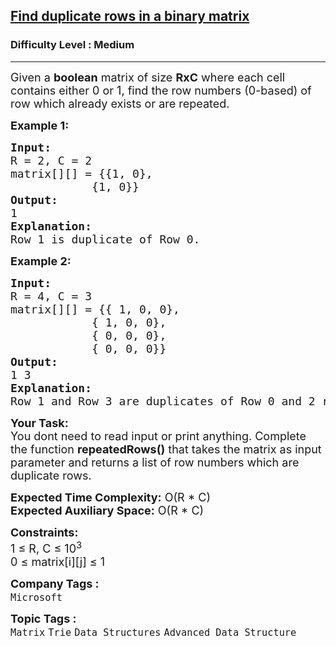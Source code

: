 <h2><a href="https://www.geeksforgeeks.org/problems/find-duplicate-rows-in-a-binary-matrix/1?timeMachineDate=2024-01-14">Find duplicate rows in a binary matrix</a></h2><h3>Difficulty Level : Medium</h3><hr><div class="problems_problem_content__Xm_eO"><p><span style="font-size: 18px;">Given a <strong>boolean</strong> matrix of size <strong>RxC</strong> where each cell contains either 0 or 1, find the row numbers&nbsp;</span><span style="font-size: 18px;">(0-based)</span><span style="font-size: 18px;">&nbsp;of row which already exists or are repeated.</span></p>
<p><strong><span style="font-size: 18px;">Example 1:</span></strong></p>
<pre><span style="font-size: 18px;"><strong>Input:</strong>
R = 2, C = 2
matrix[][] = {{1, 0},
            {1, 0}}
<strong>Output: </strong>
1</span>
<span style="font-size: 18px;"><strong>Explanation:</strong>
Row 1 is duplicate of Row 0.</span></pre>
<p><span style="font-size: 18px;"><strong>Example 2:</strong></span></p>
<pre><span style="font-size: 18px;"><strong>Input:</strong>
R = 4, C = 3
matrix[][] = {{ 1, 0, 0},
            { 1, 0, 0},
            { 0, 0, 0},
            { 0, 0, 0}}</span>
<span style="font-size: 18px;"><strong>Output: </strong>
</span><span style="font-size: 18px;">1 3</span> 
<span style="font-size: 18px;"><strong>Explanation:</strong>
Row 1 and Row 3 are duplicates of Row 0 and 2 respectively. </span></pre>
<p><span style="font-size: 18px;"><strong>Your Task:</strong><br>You dont need to read input or print anything. Complete the function <strong>repeatedRows()</strong> that takes the matrix as input parameter and returns a list of row numbers which are duplicate rows.</span></p>
<p><span style="font-size: 18px;"><strong>Expected Time Complexity:</strong> O(R * C)<br><strong>Expected Auxiliary Space:</strong> O(R * C) </span></p>
<p><span style="font-size: 18px;"><strong>Constraints:</strong><br>1 ≤ R, C ≤ 10<sup>3</sup></span><br><span style="font-size: 18px;">0 ≤ matrix[i][j] ≤ 1</span></p></div><p><span style=font-size:18px><strong>Company Tags : </strong><br><code>Microsoft</code>&nbsp;<br><p><span style=font-size:18px><strong>Topic Tags : </strong><br><code>Matrix</code>&nbsp;<code>Trie</code>&nbsp;<code>Data Structures</code>&nbsp;<code>Advanced Data Structure</code>&nbsp;